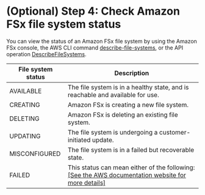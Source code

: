 # \(Optional\) Step 4: Check Amazon FSx file system status<a name="file-system-lifecycle-states"></a>

You can view the status of an Amazon FSx file system by using the Amazon FSx console, the AWS CLI command [describe\-file\-systems](https://docs.aws.amazon.com/cli/latest/reference/fsx/describe-file-systems.html), or the API operation [DescribeFileSystems](https://docs.aws.amazon.com/fsx/latest/APIReference/API_DescribeFileSystems.html)\. 


| File system status  | Description | 
| --- | --- | 
| AVAILABLE | The file system is in a healthy state, and is reachable and available for use\. | 
| CREATING | Amazon FSx is creating a new file system\. | 
| DELETING | Amazon FSx is deleting an existing file system\. | 
| UPDATING | The file system is undergoing a customer\-initiated update\. | 
| MISCONFIGURED | The file system is in a failed but recoverable state\. | 
| FAILED |  This status can mean either of the following: [\[See the AWS documentation website for more details\]](http://docs.aws.amazon.com/fsx/latest/LustreGuide/file-system-lifecycle-states.html)  | 